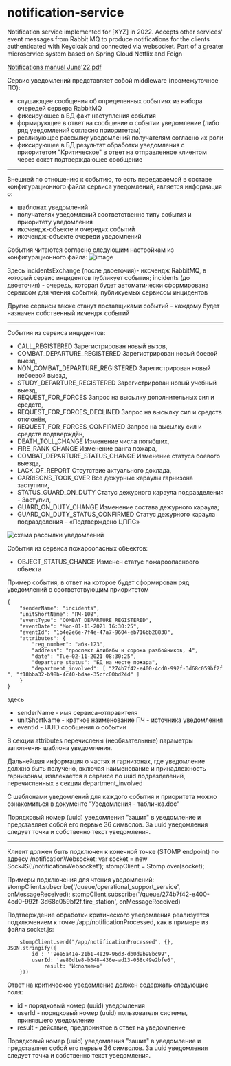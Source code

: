 # notification-service
Notification service implemented for [XYZ] in 2022. Accepts other services' event messages from Rabbit MQ to produce notifications for the clients authenticated with Keycloak and connected via websocket. Part of a greater microservice system based on Spring Cloud Netflix and Feign


[Notifications manual June'22.pdf](https://github.com/hyperborean72/notification-service/files/10947416/Notifications.manual.June.22.pdf)

Сервис уведомлений представляет собой middleware (промежуточное ПО):
- слушающее сообщения об определенных событиях из набора очередей сервера RabbitMQ
- фиксирующее в БД факт наступления события
- формирующее в ответ на сообщение о событии уведомление (либо ряд уведомлений согласно приоритетам)
- реализующее рассылку уведомлений получателям согласно их роли
- фиксирующее в БД результат обработки уведомления с приоритетом "Критическое" в ответ на отправленное клиентом через сокет подтверждающее сообщение 

***********************************************************************************************

Внешней по отношению к событию, то есть передаваемой в составе конфигурационного файла сервиса уведомлений, является информация о:
- шаблонах уведомлений
- получателях уведомлений соответственно типу события и приоритету уведомления
- иксчендж-объекте и очередях событий
- иксчендж-объекте очереди уведомлений
  
События читаются согласно следующим настройкам из конфигурационного файла:
![image](https://user-images.githubusercontent.com/9664260/224461045-b88762c2-f901-4407-9132-38f2b167659c.png)

Здесь 	incidentsExchange (после двоеточия)- иксчендж RabbitMQ, в который сервис инцидентов публикует события;
	incidents (до двоеточия) - очередь, которая будет автоматически сформирована сервисом для чтения событий, публикуемых сервисом инцидентов

Другие сервисы также станут поставщиками событий - каждому будет назначен собственный икчендж событий

***********************************************************************************************

События из сервиса инцидентов:
- CALL_REGISTERED			Зарегистрирован новый вызов,
- COMBAT_DEPARTURE_REGISTERED	Зарегистрирован новый боевой выезд,
- NON_COMBAT_DEPARTURE_REGISTERED	Зарегистрирован новый небоевой выезд,
- STUDY_DEPARTURE_REGISTERED	Зарегистрирован новый учебный выезд,
- REQUEST_FOR_FORCES		Запрос на высылку дополнительных сил и средств,
- REQUEST_FOR_FORCES_DECLINED	Запрос на высылку сил и средств отклонён,
- REQUEST_FOR_FORCES_CONFIRMED	Запрос на высылку сил и средств подтверждён,
- DEATH_TOLL_CHANGE		Изменение числа погибших,
- FIRE_RANK_CHANGE			Изменение ранга пожара,
- COMBAT_DEPARTURE_STATUS_CHANGE	Изменение статуса боевого выезда,
- LACK_OF_REPORT			Отсутствие актуального доклада,
- GARRISONS_TOOK_OVER		Все дежурные караулы гарнизона заступили,
- STATUS_GUARD_ON_DUTY		Статус дежурного караула подразделения - Заступил,
- GUARD_ON_DUTY_CHANGE		Изменение состава дежурного караула;
- GUARD_ON_DUTY_STATUS_CONFIRMED	Статус дежурного караула подразделения – «Подтверждено ЦППС»

![схема рассылки уведомлений](https://user-images.githubusercontent.com/9664260/224461157-85fa1af9-60bd-4d92-91c8-d40df988cf10.jpg)

События из сервиса пожароопасных объектов:
- OBJECT_STATUS_CHANGE		Изменен  статус пожароопасноого объекта


Пример события, в ответ на которое будет сформирован ряд уведомлений с соответствующим приоритетом
```
{
	"senderName": "incidents", 
	"unitShortName": "ПЧ-108",
	"eventType": "COMBAT_DEPARTURE_REGISTERED",
	"eventDate": "Mon-01-11-2021 16:30:25",
	"eventId": "1b4e2e6e-7f4e-47a7-9604-eb716bb28838",	
	"attributes": {
		"reg_number": "абв-123",
		"address": "проспект Алибабы и сорока разбойников, 4",
		"date": "Tue-02-11-2021 08:30:25",		
		"departure_status": "БД на месте пожара",
		"department_involved": [ "274b7f42-e400-4cd0-992f-3d68c059bf2f ", "f18bba32-b98b-4c40-bdae-35cfc00bd24d" ]
	}	 
}
```

здесь 	
- senderName  - имя сервиса-отправителя
- unitShortName - краткое наименование ПЧ - источника уведомления
- eventId - UUID сообщения о событии


В секции attributes перечислены (необязательные) параметры заполнения шаблона уведомления.


Дальнейшая информация о частях и гарнизонах, где уведомление должно быть получено, включая наименование и принадлежность гарнизонам, извлекается в сервисе по uuid подразделений, перечисленных в секции department_involved

С шаблонами уведомлений для каждого события и приоритета можно ознакомиться в документе "Уведомления - табличка.doc"

Порядковый номер (uuid) уведомления "зашит" в уведомление и представляет собой его первые 36 символов.
За uuid уведомления следует точка и собственно текст уведомления.

***********************************************************************************************
Клиент должен быть подключен к конечной точке (STOMP endpoint) по адресу /notificationWebsocket:
	var socket = new SockJS('/notificationWebsocket');
	stompClient = Stomp.over(socket);

Примеры подключения для чтения уведомлений:
stompClient.subscribe('/queue/operational_support_service', onMessageReceived);
stompClient.subscribe('/queue/274b7f42-e400-4cd0-992f-3d68c059bf2f.fire_station', onMessageReceived)


Подтверждение обработки критического уведомления реализуется подключением к точке /app/notificationProcessed, 
как в примере из файла socket.js:
```
	stompClient.send("/app/notificationProcessed", {}, JSON.stringify({
		id : ''9ee5a41e-21b1-4e29-96d3-db0d9b98bc99",
		userId: 'ae80d1e8-b348-436e-ad13-058c49e2bfe6',
        	result: 'Исполнено'
	}))
```	
Ответ на критическое уведомление должен содержать следующие поля:
- id 	- порядковый номер (uuid) уведомления
- userId 	- порядковый номер (uuid) пользователя системы, принявшего уведомление
- result	- действие, предпринятое в ответ на уведомление


Порядковый номер (uuid) уведомления "зашит" в уведомление и представляет собой его первые 36 символов.
За uuid уведомления следует точка и собственно текст уведомления.

